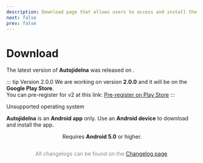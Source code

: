 ```yaml
---
description: Download page that allows users to access and install the latest version of the app.
next: false
prev: false
---
```


# Download

The latest version of **Autojídelna** was released on **<ReleaseDate  :appRelease="releaseData.release" />**.

::: tip Version 2.0.0
We are working on version **2.0.0** and it will be on the **Google Play Store**.  
You can pre-register for v2 at this link: [Pre-register on Play Store][play-store]
:::

<div v-if="!isAndroid" class="custom-block danger">
 <p class="custom-block-title">Unsupported operating system</p>
  <p>
    <strong>Autojídelna</strong> is an <strong>Android app</strong> only.
     Use an <strong>Android device</strong> to download and install the app.
  </p>
</div>

<DownloadButton :releaseData="releaseData" />

<div style="text-align: center;">Requires <b>Android 5.0</b> or higher.</div >

<Changelog :releaseData="releaseData" />

<div style="margin-top: 2em; text-align: center; color: #888888;">
  All changelogs can be found on the <a href="/en/legacy/changelogs">Changelog page</a>.
</div>

[play-store]: https://play.google.com/store/apps/details?id=cz.appelevate.autojidelna

<!-- Setupt script -->
<script setup lang="ts">
  import ReleaseDate from "@theme/components/ReleaseDate.vue";
  import DownloadButton from "@theme/components/DownloadButton.vue";
  import Changelog from "@theme/components/Changelog.vue";
  import { computed, onMounted, ref } from 'vue';
  import { data as loaderData } from '@theme/data/releaseWithChangelogs.data.ts';
  const releaseData = loaderData.legacy;

  const isAndroid = ref(true)
  onMounted(() => {
    isAndroid.value = !!navigator.userAgent.match(/android/i)
  })
</script>
